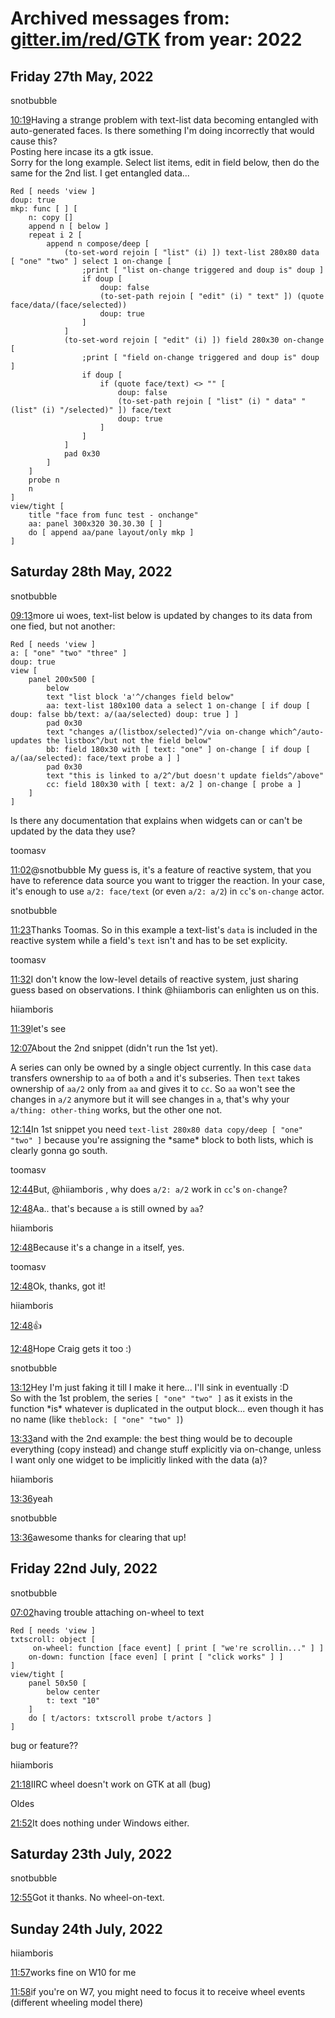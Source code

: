 # Archived messages from: [gitter.im/red/GTK](/gitter.im/red/GTK/) from year: 2022

## Friday 27th May, 2022

snotbubble

[10:19](#msg6290a5acd126691416b96d9e)Having a strange problem with text-list data becoming entangled with auto-generated faces. Is there something I'm doing incorrectly that would cause this?  
Posting here incase its a gtk issue.  
Sorry for the long example. Select list items, edit in field below, then do the same for the 2nd list. I get entangled data...

```
Red [ needs 'view ]
doup: true
mkp: func [ ] [
	n: copy []
	append n [ below ]
	repeat i 2 [
		append n compose/deep [ 
			(to-set-word rejoin [ "list" (i) ]) text-list 280x80 data [ "one" "two" ] select 1 on-change [
				;print [ "list on-change triggered and doup is" doup ]
				if doup [
					doup: false
					(to-set-path rejoin [ "edit" (i) " text" ]) (quote face/data/(face/selected))
					doup: true
				]
			]
			(to-set-word rejoin [ "edit" (i) ]) field 280x30 on-change [
				;print [ "field on-change triggered and doup is" doup ]
				if doup [
					if (quote face/text) <> "" [
						doup: false
						(to-set-path rejoin [ "list" (i) " data" "(list" (i) "/selected)" ]) face/text
						doup: true
					]
				]
			]
			pad 0x30
		]
	]
	probe n
	n
]
view/tight [ 
	title "face from func test - onchange"
	aa: panel 300x320 30.30.30 [ ]
	do [ append aa/pane layout/only mkp ]	
]
```

## Saturday 28th May, 2022

snotbubble

[09:13](#msg6291e7ae4aa6c31dca23e0f0)more ui woes, text-list below is updated by changes to its data from one fied, but not another:

```
Red [ needs 'view ]
a: [ "one" "two" "three" ]
doup: true
view [ 
	panel 200x500 [ 
		below 
		text "list block 'a'^/changes field below"
		aa: text-list 180x100 data a select 1 on-change [ if doup [ doup: false bb/text: a/(aa/selected) doup: true ] ]
		pad 0x30
		text "changes a/(listbox/selected)^/via on-change which^/auto-updates the listbox^/but not the field below"
		bb: field 180x30 with [ text: "one" ] on-change [ if doup [ a/(aa/selected): face/text probe a ] ]
		pad 0x30
		text "this is linked to a/2^/but doesn't update fields^/above"
		cc: field 180x30 with [ text: a/2 ] on-change [ probe a ]
	]
]
```

Is there any documentation that explains when widgets can or can't be updated by the data they use?

toomasv

[11:02](#msg6292012cdb6f627d25a484ef)@snotbubble My guess is, it's a feature of reactive system, that you have to reference data source you want to trigger the reaction. In your case, it's enough to use `a/2: face/text` (or even `a/2: a/2`) in `cc`'s `on-change` actor.

snotbubble

[11:23](#msg629206354e38f759e29142e5)Thanks Toomas. So in this example a text-list's `data` is included in the reactive system while a field's `text` isn't and has to be set explicity.

toomasv

[11:32](#msg6292083bef00bd1dc602b361)I don't know the low-level details of reactive system, just sharing guess based on observations. I think @hiiamboris can enlighten us on this.

hiiamboris

[11:39](#msg629209dfc9382316a6289603)let's see

[12:07](#msg6292109806a77e1e185b7a19)About the 2nd snippet (didn't run the 1st yet).

A series can only be owned by a single object currently. In this case `data` transfers ownership to `aa` of both `a` and it's subseries. Then `text` takes ownership of `aa/2` only from `aa` and gives it to `cc`. So `aa` won't see the changes in `a/2` anymore but it will see changes in `a`, that's why your `a/thing: other-thing` works, but the other one not.

[12:14](#msg62921212db6f627d25a4a5ee)In 1st snippet you need `text-list 280x80 data copy/deep [ "one" "two" ]` because you're assigning the \*same* block to both lists, which is clearly gonna go south.

toomasv

[12:44](#msg629219397df86c141ea9484e)But, @hiiamboris , why does `a/2: a/2` work in `cc`'s `on-change`?

[12:48](#msg62921a03deea5616bbcd6fd1)Aa.. that's because `a` is still owned by `aa`?

hiiamboris

[12:48](#msg62921a0edeea5616bbcd6feb)Because it's a change in `a` itself, yes.

toomasv

[12:48](#msg62921a264aa6c31dca243b93)Ok, thanks, got it!

hiiamboris

[12:48](#msg62921a2fc61b987d33cf358e):+1:

[12:48](#msg62921a3806a77e1e185b8d8f)Hope Craig gets it too :)

snotbubble

[13:12](#msg62921fbfe393a318062c9bf0)Hey I'm just faking it till I make it here... I'll sink in eventually :D  
So with the 1st problem, the series `[ "one" "two" ]` as it exists in the function \*is* whatever is duplicated in the output block... even though it has no name (like `theblock: [ "one" "two" ]`)

[13:33](#msg62922496d126691416bc63ae)and with the 2nd example: the best thing would be to decouple everything (copy instead) and change stuff explicitly via on-change, unless I want only one widget to be implicitly linked with the data (a)?

hiiamboris

[13:36](#msg629225527df86c141ea95e63)yeah

snotbubble

[13:36](#msg62922570f8daa71e07a08045)awesome thanks for clearing that up!

## Friday 22nd July, 2022

snotbubble

[07:02](#msg62da4b8722c53438bcc38618)having trouble attaching on-wheel to text

```
Red [ needs 'view ]
txtscroll: object [
	 on-wheel: function [face event] [ print [ "we're scrollin..." ] ]
	on-down: function [face even] [ print [ "click works" ] ]
]
view/tight [
	panel 50x50 [
		below center
		t: text "10"
	]
	do [ t/actors: txtscroll probe t/actors ] 
]
```

bug or feature??

hiiamboris

[21:18](#msg62db1418ef5ee44882d443aa)IIRC wheel doesn't work on GTK at all (bug)

Oldes

[21:52](#msg62db1c389f73251a2c7c8dc2)It does nothing under Windows either.

## Saturday 23th July, 2022

snotbubble

[12:55](#msg62dbefae76cd751a2f6ae88e)Got it thanks. No wheel-on-text.

## Sunday 24th July, 2022

hiiamboris

[11:57](#msg62dd33c476cd751a2f73ccbf)works fine on W10 for me

[11:58](#msg62dd33f79f29d42bedb2e094)if you're on W7, you might need to focus it to receive wheel events (different wheeling model there)
